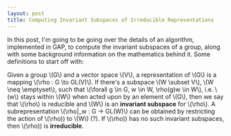 ```yaml
---
layout: post
title: Computing Invariant Subspaces of Irreducible Representations
---
```


In this post, I'm going to be going over the details of an algorithm, implemented in GAP, to compute the invariant subspaces of a group, along with some background information on the mathematics behind it. Some definitions to start off with:

Given a group \\(G\\) and a vector space \\(V\\), a representation of \\(G\\) is a mapping \\(\rho : G \to GL(V)\\). If there's a subspace \\(W \subset V\\), \\(W \neq \emptyset\\), such that \\(\forall g \in G, w \in W, \rho(g)w \in W\\), i.e. \\(w\\) stays within \\(W\\) when acted upon by an element of \\(G\\), then we say that \\(\rho\\) is reducible and \\(W\\) is an **invariant subspace** for \\(\rho\\). A subrepresentation \\(\rho|_w : G -> GL(W)\\) can be obtained by restricting the action of \\(\rho\)) to \\(W\\) (?). If \\(\rho\)) has no such invariant subspaces, then \\(\rho\)) is **irreducible**.

